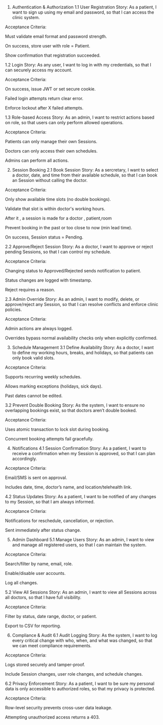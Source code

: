 1. Authentication & Authorization
1.1 User Registration
Story:
As a patient, I want to sign up using my email and password, so that I can access the clinic system.

Acceptance Criteria:

Must validate email format and password strength.

On success, store user with role = Patient.

Show confirmation that registration succeeded.

1.2 Login
Story:
As any user, I want to log in with my credentials, so that I can securely access my account.

Acceptance Criteria:

On success, issue JWT or set secure cookie.

Failed login attempts return clear error.

Enforce lockout after X failed attempts.

1.3 Role-based Access
Story:
As an admin, I want to restrict actions based on role, so that users can only perform allowed operations.

Acceptance Criteria:

Patients can only manage their own Sessions.

Doctors can only access their own schedules.

Admins can perform all actions.

2. Session Booking
2.1 Book Session
Story:
As a sercretary, I want to select a doctor, date, and time from their available schedule, so that I can book an Session without calling the doctor.

Acceptance Criteria:

Only show available time slots (no double bookings).

Validate that slot is within doctor's working hours.

After it , a session is made for a doctor , patient,room

Prevent booking in the past or too close to now (min lead time).

On success, Session status = Pending.

2.2 Approve/Reject Session
Story:
As a doctor, I want to approve or reject pending Sessions, so that I can control my schedule.

Acceptance Criteria:

Changing status to Approved/Rejected sends notification to patient.

Status changes are logged with timestamp.

Reject requires a reason.

2.3 Admin Override
Story:
As an admin, I want to modify, delete, or approve/reject any Session, so that I can resolve conflicts and enforce clinic policies.

Acceptance Criteria:

Admin actions are always logged.

Overrides bypass normal availability checks only when explicitly confirmed.

3. Schedule Management
3.1 Define Availability
Story:
As a doctor, I want to define my working hours, breaks, and holidays, so that patients can only book valid slots.

Acceptance Criteria:

Supports recurring weekly schedules.

Allows marking exceptions (holidays, sick days).

Past dates cannot be edited.

3.2 Prevent Double Booking
Story:
As the system, I want to ensure no overlapping bookings exist, so that doctors aren’t double booked.

Acceptance Criteria:

Uses atomic transaction to lock slot during booking.

Concurrent booking attempts fail gracefully.

4. Notifications
4.1 Session Confirmation
Story:
As a patient, I want to receive a confirmation when my Session is approved, so that I can plan accordingly.

Acceptance Criteria:

Email/SMS is sent on approval.

Includes date, time, doctor’s name, and location/telehealth link.

4.2 Status Updates
Story:
As a patient, I want to be notified of any changes to my Session, so that I am always informed.

Acceptance Criteria:

Notifications for reschedule, cancellation, or rejection.

Sent immediately after status change.

5. Admin Dashboard
5.1 Manage Users
Story:
As an admin, I want to view and manage all registered users, so that I can maintain the system.

Acceptance Criteria:

Search/filter by name, email, role.

Enable/disable user accounts.

Log all changes.

5.2 View All Sessions
Story:
As an admin, I want to view all Sessions across all doctors, so that I have full visibility.

Acceptance Criteria:

Filter by status, date range, doctor, or patient.

Export to CSV for reporting.

6. Compliance & Audit
6.1 Audit Logging
Story:
As the system, I want to log every critical change with who, when, and what was changed, so that we can meet compliance requirements.

Acceptance Criteria:

Logs stored securely and tamper-proof.

Include Session changes, user role changes, and schedule changes.

6.2 Privacy Enforcement
Story:
As a patient, I want to be sure my personal data is only accessible to authorized roles, so that my privacy is protected.

Acceptance Criteria:

Row-level security prevents cross-user data leakage.

Attempting unauthorized access returns a 403.
